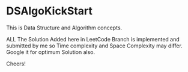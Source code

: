 # DSAlgoKickStart
This is Data Structure and Algorithm concepts.

ALL The Solution Added here in LeetCode Branch is implemented and  submitted by me so Time complexity and Space Complexity may differ. Google it for optimum 
Solution also.

Cheers!
